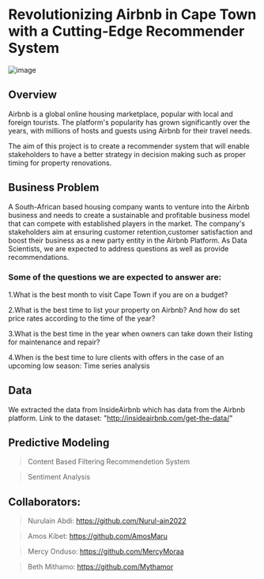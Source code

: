 # Revolutionizing Airbnb in Cape Town with a Cutting-Edge Recommender System

![image](https://user-images.githubusercontent.com/113252977/231905933-9a4525ad-eb93-4623-91af-455c4c41ccfb.png)


## Overview
Airbnb is a global online housing marketplace, popular with local and foreign tourists. The platform's popularity has grown significantly over the years, with millions of hosts and guests using Airbnb for their travel needs.

The aim of this project is to create a recommender system that will enable stakeholders to have a better strategy in decision making such as proper timing for property renovations.

## Business Problem
A South-African based housing company wants to venture into the Airbnb business and needs to create a sustainable and profitable business model that can compete with established players in the market. The company's stakeholders aim at ensuring customer retention,customer satisfaction and boost their business as a new party entity in the Airbnb Platform. As Data Scientists, we are expected to address questions as well as provide recommendations.

### Some of the questions we are expected to answer are:

1.What is the best month to visit Cape Town if you are on a budget?

2.What is the best time to list your property on Airbnb? And how do set price rates according to the time of the year?

3.What is the best time in the year when owners can take down their listing for maintenance and repair?

4.When is the best time to lure clients with offers in the case of an upcoming low season: Time series analysis

## Data
We extracted the data from InsideAirbnb which has data from the Airbnb platform. Link to the dataset: "http://insideairbnb.com/get-the-data/"

## Predictive Modeling
>Content Based Filtering Recommendetion System 

>Sentiment Analysis

## Collaborators:

>Nurulain Abdi: https://github.com/Nurul-ain2022

>Amos Kibet: https://github.com/AmosMaru

>Mercy Onduso: https://github.com/MercyMoraa

>Beth Mithamo: https://github.com/Mythamor

